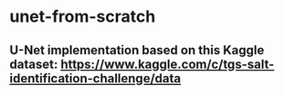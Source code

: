 # unet-from-scratch

## U-Net implementation based on this Kaggle dataset: https://www.kaggle.com/c/tgs-salt-identification-challenge/data
